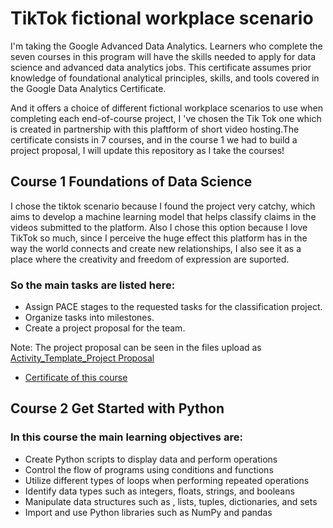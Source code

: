 # TikTok fictional workplace scenario
I'm taking the Google Advanced Data Analytics. Learners who complete the seven courses in this program will have the skills needed to apply for data science and advanced data analytics jobs. This certificate assumes prior knowledge of foundational analytical principles, skills, and tools covered in the Google Data Analytics Certificate. <p>
And it offers a choice of different fictional workplace scenarios to use when completing each end-of-course project, I 've chosen the Tik Tok one which is created in partnership with this plaftform of short video hosting.The certificate consists in 7 courses, and in the course 1 we had to build a project proposal, I will update this repository as I take the courses! 

## Course 1 Foundations of Data Science
I chose the tiktok scenario because I found the project very catchy, which aims to develop a machine learning model that helps classify claims in the videos submitted to the platform. Also I chose this option because I love TikTok so much, since I perceive the huge effect this platform has in the way the world connects and create new relationships, I also see it as a place where the creativity and freedom of expression are suported.

### So the main tasks are listed here:
- Assign PACE stages to the requested tasks for the classification project.
- Organize tasks into milestones.
- Create a project proposal for the team.

Note: The project proposal can be seen in the files upload as [Activity_Template_Project Proposal](https://github.com/anxta/TikTok-workplace-scenario/blob/main/Activity%20Template_%20Project%20Proposal.pdf)    
- <a href="https://www.coursera.org/account/accomplishments/certificate/5YJUTYBHEGFC"  > Certificate of this course  </a>

## Course 2 Get Started with Python
### In this course the main learning objectives are:
- Create Python scripts to display data and perform operations
- Control the flow of programs using conditions and functions
- Utilize different types of loops when performing repeated operations
- Identify data types such as integers, floats, strings, and booleans
- Manipulate data structures such as , lists, tuples, dictionaries, and sets
- Import and use Python libraries such as NumPy and pandas
